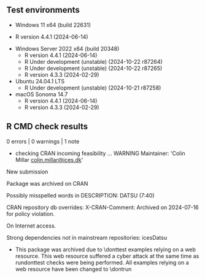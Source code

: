 ## Test environments

*  Windows 11 x64 (build 22631)
  - R version 4.4.1 (2024-06-14)
* Windows Server 2022 x64 (build 20348)
  - R version 4.4.1 (2024-06-14)
  - R Under development (unstable) (2024-10-22 r87264)
  - R Under development (unstable) (2024-10-22 r87265)
  - R version 4.3.3 (2024-02-29)
* Ubuntu 24.04.1 LTS
  - R Under development (unstable) (2024-10-21 r87258)
* macOS Sonoma 14.7
  - R version 4.4.1 (2024-06-14)
  - R version 4.3.3 (2024-02-29)


## R CMD check results

0 errors | 0 warnings | 1 note

* checking CRAN incoming feasibility ... WARNING
Maintainer: 'Colin Millar <colin.millar@ices.dk>'

New submission

Package was archived on CRAN

Possibly misspelled words in DESCRIPTION:
  DATSU (7:40)

CRAN repository db overrides:
  X-CRAN-Comment: Archived on 2024-07-16 for policy violation.

  On Internet access.

Strong dependencies not in mainstream repositories:
  icesDatsu

* This package was archived due to \donttest examples relying on a web resource.
  This web resource suffered a cyber attack at the same time as rundonttest checks
  were being performed.
  All examples relying on a web resource have been changed to \dontrun
